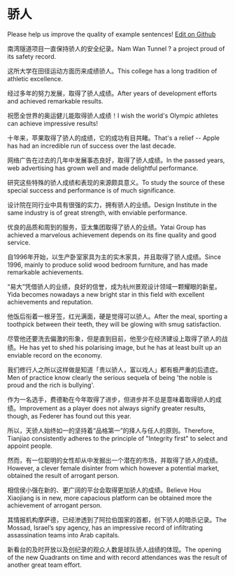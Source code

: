 # 骄人

Please help us improve the quality of example sentences! [Edit on Github](https://github.com/jiyushe/jiyu-example-sentence-source/blob/main/chinese/jiaoren.md)

<p><span class="chinese">南湾隧道项目一直保持骄人的安全纪录。</span><span class="english">Nam Wan Tunnel ? a project proud of its safety record.</span></p>

<p><span class="chinese">这所大学在田径运动方面历来成绩骄人。</span><span class="english">This college has a long tradition of athletic excellence.</span></p>

<p><span class="chinese">经过多年的努力发展，取得了骄人成绩。</span><span class="english">After years of development efforts and achieved remarkable results.</span></p>

<p><span class="chinese">祝愿全世界的奥运健儿能取得骄人成绩！</span><span class="english">I wish the world's Olympic athletes can achieve impressive results!</span></p>

<p><span class="chinese">十年来，苹果取得了骄人的成绩，它的成功有目共睹。</span><span class="english">That's a relief -- Apple has had an incredible run of success over the last decade.</span></p>

<p><span class="chinese">网络广告在过去的几年中发展事态良好，取得了骄人成绩。</span><span class="english">In the passed years, web advertising has grown well and made delightful performance.</span></p>

<p><span class="chinese">研究这些特殊的骄人成绩和表现的来源颇具意义。</span><span class="english">To study the source of these special success and performance is of much significance.</span></p>

<p><span class="chinese">设计院在同行业中具有很强的实力，拥有骄人的业绩。</span><span class="english">Design Institute in the same industry is of great strength, with enviable performance.</span></p>

<p><span class="chinese">优良的品质和周到的服务，亚太集团取得了骄人的业绩。</span><span class="english">Yatai Group has achieved a marvelous achievement depends on its fine quality and good service.</span></p>

<p><span class="chinese">自1996年开始，以生产卧室家具为主的实木家具，并且取得了骄人成绩。</span><span class="english">Since 1996, mainly to produce solid wood bedroom furniture, and has made remarkable achievements.</span></p>

<p><span class="chinese">“易大”凭借骄人的业绩，良好的信誉，成为杭州景观设计领域一颗耀眼的新星。</span><span class="english">Yida becomes nowadays a new bright star in this field with excellent achievements and reputation.</span></p>

<p><span class="chinese">他饭后衔着一根牙签，红光满面，硬是觉得可以骄人。</span><span class="english">After the meal, sporting a toothpick between their teeth, they will be glowing with smug satisfaction.</span></p>

<p><span class="chinese">尽管他还要洗去偏激的形象，但是直到目前，他至少在经济建设上取得了骄人的战绩。</span><span class="english">He has yet to shed his polarising image, but he has at least built up an enviable record on the economy.</span></p>

<p><span class="chinese">我们修行人之所以这样做是知道「贵以骄人，富以戏人」都有极严重的后遗症。</span><span class="english">Men of practice know clearly the serious sequela of being 'the noble is proud and the rich is bullying'.</span></p>

<p><span class="chinese">作为一名选手，费德勒在今年取得了进步，但进步并不总是意味着取得骄人的成绩。</span><span class="english">Improvement as a player does not always signify greater results, though, as Federer has found out this year.</span></p>

<p><span class="chinese">所以，天骄人始终如一的坚持着“品格第一”的择人与任人的原则。</span><span class="english">Therefore, Tianjiao consistently adheres to the principle of "Integrity first" to select and appoint people.</span></p>

<p><span class="chinese">然而，有一位聪明的女性却从中发掘出一个潜在的市场，并取得了骄人的成绩。</span><span class="english">However, a clever female disinter from which however a potential market, obtained the result of arrogant person.</span></p>

<p><span class="chinese">相信侯小强在新的、更广阔的平台会取得更加骄人的成绩。</span><span class="english">Believe Hou Xiaojiang is in new, more capacious platform can be obtained more the achievement of arrogant person.</span></p>

<p><span class="chinese">其情报机构摩萨德，已经渗透到了阿拉伯国家的首都，创下骄人的暗杀记录。</span><span class="english">The Mossad, Israel’s spy agency, has an impressive record of infiltrating assassination teams into Arab capitals.</span></p>

<p><span class="chinese">新看台的及时开放以及创纪录的观众人数是球队骄人战绩的体现。</span><span class="english">The opening of the new Quadrants on time and with record attendances was the result of another great team effort.</span></p>

